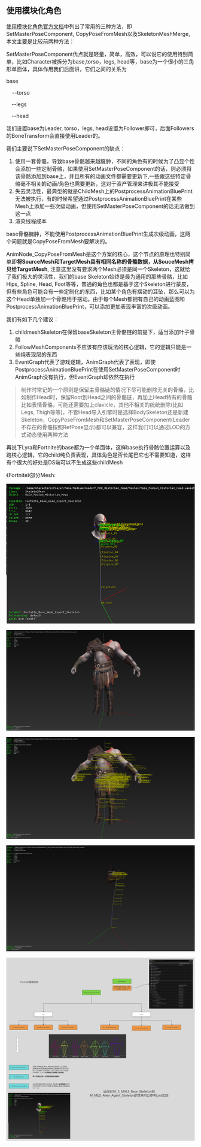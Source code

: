 ## 使用模块化角色

[使用模块化角色官方文档](https://docs.unrealengine.com/5.1/zh-CN/modular-characters-in-unreal-engine/)中列出了常用的三种方法，即SetMasterPoseComponent, CopyPoseFromMesh以及SkeletonMeshMerge, 本文主要是比较前两种方法：

SetMasterPoseComponent优点就是轻量，简单，高效，可以说它的使用特别简单，比如Character被拆分为base,torso，legs, head等，base为一个很小的三角形单面体，具体作用我们后面讲，它们之间的关系为

base

&nbsp;&nbsp;&nbsp;&nbsp;--torso

&ensp;&ensp;--legs

&emsp;--head

我们设置base为Leader, torso，legs, head设置为Follower即可，后面Followers的BoneTransform会直接使用Leader的。

我们主要说下SetMasterPoseComponent的缺点：

1. 使用一套骨骼，导致base骨骼越来越臃肿，不同的角色有的时候为了凸显个性会添加一些定制骨骼，如果使用SetMasterPoseComponent的话，则必须将该骨骼添加到base上，并且所有的动画文件都需要更新下,一些跟这些特定骨骼毫不相关的动画/角色也需要更新，这对于资产管理来讲极其不能接受
2. 失去灵活性，最典型的就是ChildMesh上的PostprocessAnimationBluePrint无法被执行，有的时候希望通过PostprocessAnimationBluePrint在某些Mesh上添加一些次级动画，但使用SetMasterPoseComponent的话无法做到这一点
3. 渲染线程成本

base骨骼臃肿，不能使用PostprocessAnimationBluePrint生成次级动画，这两个问题就是CopyPoseFromMesh要解决的。

AnimNode_CopyPoseFromMesh是这个方案的核心，这个节点的原理也特别简单即**将SourceMesh和TargetMesh具有相同名称的骨骼数据，从SouceMesh拷贝给TargetMesh**, 注意这里没有要求两个Mesh必须是同一个Skeleton，这就给了我们极大的灵活性，我们的base Skeleton始终是最为通用的那些骨骼，比如Hips, Spline, Head, Foot等等，普通的角色也都是基于这个Skeleton进行蒙皮，但有些角色可能会有一些定制化的东西，比如某个角色有摆动的耳坠，那么可以为这个Head单独加一个骨骼用于摆动。由于每个Mesh都拥有自己的动画蓝图和PostprocessAnimationBluePrint，可以添加更加表现丰富的次级动画。

我们有如下几个建议：
1. childmeshSkeleton在保留baseSkeleton主骨骼链的前提下，适当添加叶子骨骼
2. FollowMeshComponents不应该有应该玩法的核心逻辑，它的逻辑只能是一些纯表现层的东西
3. EventGraph代表了游戏逻辑，AnimGraph代表了表现，即使PostprocessAnimationBluePrint在使用SetMasterPoseComponent时AnimGraph没有执行，但EventGraph却依然在执行

> 制作时常记的一个原则是保留主骨骼链的情况下尽可能删除无关的骨骼，比如制作Head时，保留Root到Head之间的骨骼链，再加上Head特有的骨骼比如表情骨骼，可能还需要加上clavicle，其他不相关的统统删除(比如Legs, Thigh等等)，不管Head导入引擎时是选择BodySkeleton还是新建Skeleton，CopyPoseFromMesh和SetMasterPoseComponent(Leader不存在的骨骼按照RefPose显示)都可以兼容，这样我们可以通过LOD的方式动态使用两种方法

再说下Lyra和Fortnite的base都为一个单面体，这样base执行骨骼位置运算以及跑核心逻辑，它的child纯负责表现，具体角色是否长尾巴它也不需要知道，这样有个很大的好处是DS端可以不生成这些childMesh

《Fortnite》部分Mesh:

![Head](./UE5ModularCharacters/Head.png)

![Body1](./UE5ModularCharacters/Body1.png)

![Body2](./UE5ModularCharacters/Body2.png)

![FaceAcc](./UE5ModularCharacters/FaceAcc.png)

![Fortnite](./UE5ModularCharacters/Fortnite骨架结构.png)

